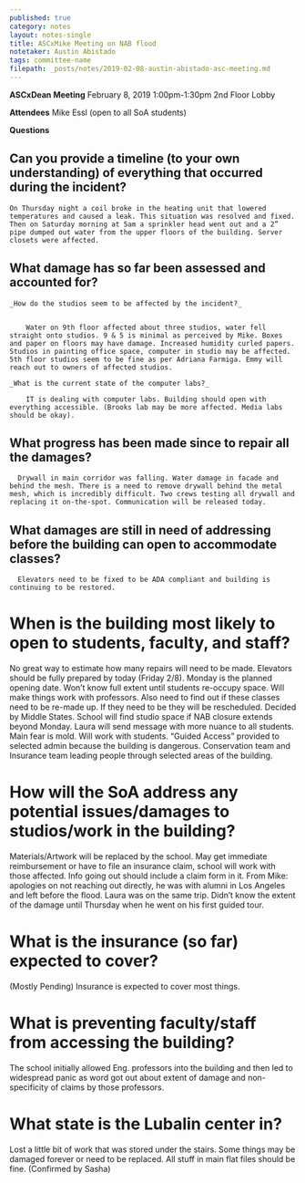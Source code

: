 ```yaml
---
published: true
category: notes
layout: notes-single
title: ASCxMike Meeting on NAB flood
notetaker: Austin Abistado
tags: committee-name
filepath: _posts/notes/2019-02-08-austin-abistado-asc-meeting.md
---
```


**ASCxDean Meeting**
February 8, 2019
1:00pm-1:30pm
2nd Floor Lobby


**Attendees**
Mike Essl
(open to all SoA students)

**Questions**

## Can you provide a timeline (to your own understanding) of everything that occurred during the incident?

    On Thursday night a coil broke in the heating unit that lowered temperatures and caused a leak. This situation was resolved and fixed. Then on Saturday morning at 5am a sprinkler head went out and a 2” pipe dumped out water from the upper floors of the building. Server closets were affected.
    
  ## What damage has so far been assessed and accounted for?

  
    _How do the studios seem to be affected by the incident?_

    
        Water on 9th floor affected about three studios, water fell straight onto studios. 9 & 5 is minimal as perceived by Mike. Boxes and paper on floors may have damage. Increased humidity curled papers. Studios in painting office space, computer in studio may be affected. 5th floor studios seem to be fine as per Adriana Farmiga. Emmy will reach out to owners of affected studios.
        
    _What is the current state of the computer labs?_
    
        IT is dealing with computer labs. Building should open with everything accessible. (Brooks lab may be more affected. Media labs should be okay).
        
  ## What progress has been made since to repair all the damages?
  
      Drywall in main corridor was falling. Water damage in facade and behind the mesh. There is a need to remove drywall behind the metal mesh, which is incredibly difficult. Two crews testing all drywall and replacing it on-the-spot. Communication will be released today.
      
  ## What damages are still in need of addressing before the building can open to accommodate classes?
  
      Elevators need to be fixed to be ADA compliant and building is continuing to be restored.
      
# When is the building most likely to open to students, faculty, and staff?

  No great way to estimate how many repairs will need to be made. Elevators should be fully prepared by today (Friday 2/8). Monday is the planned opening date. Won’t know full extent until students re-occupy space. Will make things work with professors. Also need to find out if these classes need to be re-made up. If they need to be they will be rescheduled. Decided by Middle States. School will find studio space if NAB closure extends beyond Monday. Laura will send message with more nuance to all students. Main fear is mold. Will work with students. “Guided Access” provided to selected admin because the building is dangerous. Conservation team and Insurance team leading people through selected areas of the building.
  
# How will the SoA address any potential issues/damages to studios/work in the building?

  Materials/Artwork will be replaced by the school. May get immediate reimbursement or have to file an insurance claim, school will work with those affected. Info going out should include a claim form in it. From Mike: apologies on not reaching out directly, he was with alumni in Los Angeles and left before the flood. Laura was on the same trip. Didn’t know the extent of the damage until Thursday when he went on his first guided tour.
  
# What is the insurance (so far) expected to cover?

  (Mostly Pending) Insurance is expected to cover most things.
  
# What is preventing faculty/staff from accessing the building?

  The school initially allowed Eng. professors into the building and then led to widespread panic as word got out about extent of damage and non-specificity of claims by those professors.
  
# What state is the Lubalin center in?

  Lost a little bit of work that was stored under the stairs. Some things may be damaged forever or need to be replaced. All stuff in main flat files should be fine. (Confirmed by Sasha)
